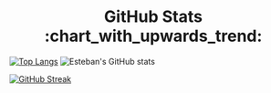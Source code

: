  <h1 align="center">GitHub Stats :chart_with_upwards_trend:</h1>
 

[![Top Langs](https://github-readme-stats.vercel.app/api/top-langs/?username=estebancasas9817&layout=compact&theme=radical)](https://github.com/estebancasas9817/github-readme-stats)
![Esteban's GitHub stats](https://github-readme-stats.vercel.app/api?username=estebancasas9817&show_icons=true&hide=contribs,prs&theme=radical)

[![GitHub Streak](http://github-readme-streak-stats.herokuapp.com?user=estebancasas9817&theme=radical)](https://git.io/streak-stats)
